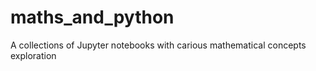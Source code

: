 # maths_and_python
A collections of Jupyter notebooks with carious mathematical concepts exploration
